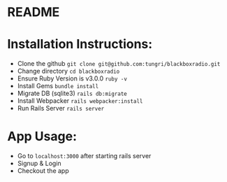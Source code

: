 # README

# Installation Instructions:
- Clone the github
```git clone git@github.com:tungri/blackboxradio.git```
- Change directory
```cd blackboxradio```
- Ensure Ruby Version is v3.0.0
```ruby -v```
- Install Gems
```bundle install```
- Migrate DB (sqlite3)
```rails db:migrate```
- Install Webpacker
```rails webpacker:install```
- Run Rails Server
```rails server```

# App Usage:
- Go to `localhost:3000` after starting rails server
- Signup & Login
- Checkout the app
